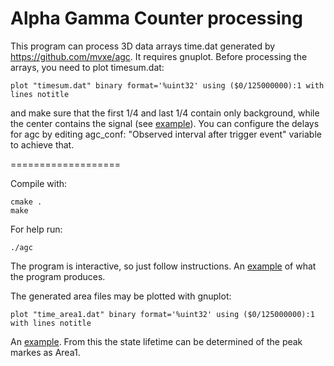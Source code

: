 # Alpha Gamma Counter processing

This program can process 3D data arrays time.dat generated by <https://github.com/mvxe/agc>.
It requires gnuplot.
Before processing the arrays, you need to plot timesum.dat:
```
plot "timesum.dat" binary format='%uint32' using ($0/125000000):1 with lines notitle
```
and make sure that the first 1/4 and last 1/4 contain only background, while the center contains the signal (see [example](sample/area1-time.png)).
You can configure the delays for agc by editing agc_conf: "Observed interval after trigger event" variable to achieve that.

===================

Compile with:
```
cmake .
make
```
For help run:
```
./agc
```
The program is interactive, so just follow instructions.
An [example](sample/sample.png) of what the program produces. 

The generated area files may be plotted with gnuplot:
```
plot "time_area1.dat" binary format='%uint32' using ($0/125000000):1 with lines notitle
```
An [example](sample/area1-time.png). From this the state lifetime can be determined of the peak markes as Area1.
